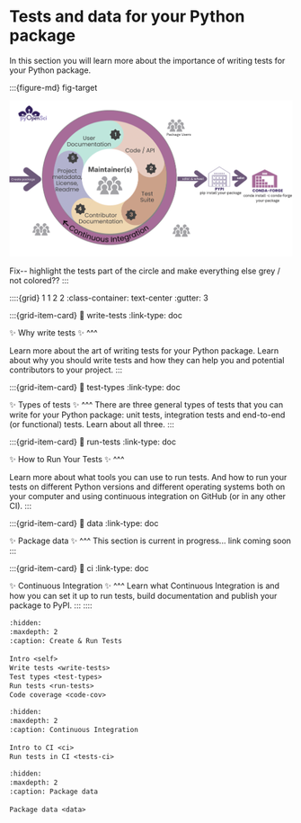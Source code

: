 # Tests and data for your Python package

In this section you will learn more about the importance of writing
tests for your Python package.


:::{figure-md} fig-target

<img src="../images/packaging-lifecycle.png" alt="" width="800px">

Fix-- highlight the tests part of the circle and make everything else grey / not colored??
:::



::::{grid} 1 1 2 2
:class-container: text-center
:gutter: 3

:::{grid-item-card}
:link: write-tests
:link-type: doc

✨ Why write tests ✨
^^^

Learn more about the art of writing tests for your Python package.
Learn about why you should write tests and how they can help you and
potential contributors to your project.
:::

:::{grid-item-card}
:link: test-types
:link-type: doc

✨ Types of tests ✨
^^^
There are three general types of tests that you can write for your Python
package: unit tests, integration tests and end-to-end (or functional) tests. Learn about all three.
:::

:::{grid-item-card}
:link: run-tests
:link-type: doc

✨ How to Run Your Tests ✨
^^^

Learn more about what tools you can use to run tests. And how to run your
tests on different Python versions and different operating systems both on
your computer and using continuous integration on GitHub (or in any other CI).
:::

:::{grid-item-card}
:link: data
:link-type: doc

✨ Package data ✨
^^^
This section is current in progress... link coming soon
:::

:::{grid-item-card}
:link: ci
:link-type: doc

✨ Continuous Integration ✨
^^^
Learn what Continuous Integration is and how you can set it up to run tests, build documentation and publish your package to PyPI.
:::
::::

```{toctree}
:hidden:
:maxdepth: 2
:caption: Create & Run Tests

Intro <self>
Write tests <write-tests>
Test types <test-types>
Run tests <run-tests>
Code coverage <code-cov>

```

```{toctree}
:hidden:
:maxdepth: 2
:caption: Continuous Integration

Intro to CI <ci>
Run tests in CI <tests-ci>

```

```{toctree}
:hidden:
:maxdepth: 2
:caption: Package data

Package data <data>

```
